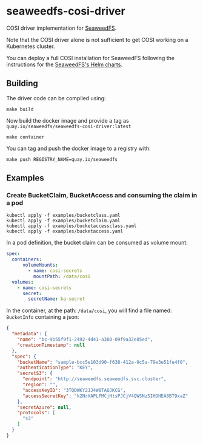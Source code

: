 # seaweedfs-cosi-driver

COSI driver implementation for [SeaweedFS](https://github.com/chrislusf/seaweedfs).

Note that the COSI driver alone is not sufficient to get COSI working
on a Kubernetes cluster.

You can deploy a full COSI installation for SeaweedFS following the
instructions for the [SeaweedFS's Helm charts](https://github.com/seaweedfs/seaweedfs/tree/master/k8s/charts/seaweedfs).

## Building

The driver code can be compiled using:

```shell
make build
```

Now build the docker image and provide a tag as `quay.io/seaweedfs/seaweedfs-cosi-driver:latest`

```shell
make container
```

You can tag and push the docker image to a registry with:

```shell
make push REGISTRY_NAME=quay.io/seaweedfs
```

## Examples

### Create BucketClaim, BucketAccess and consuming the claim in a pod

```shell
kubectl apply -f examples/bucketclass.yaml
kubectl apply -f examples/bucketclaim.yaml
kubectl apply -f examples/bucketaccessclass.yaml
kubectl apply -f examples/bucketaccess.yaml
```

In a pod definition, the bucket claim can be consumed as volume mount:

```yaml
spec:
  containers:
      volumeMounts:
        - name: cosi-secrets
          mountPath: /data/cosi
  volumes:
    - name: cosi-secrets
      secret:
        secretName: ba-secret
```

In the container, at the path: `/data/cosi`, you will find a
file named: `BucketInfo` containing a json:

```json
{
  "metadata": {
    "name": "bc-9b55f9f1-2492-4d41-a380-09f9a32e85ed",
    "creationTimestamp": null
  },
  "spec": {
    "bucketName": "sample-bcc5e103d90-f638-412a-9c5a-79e3e51fe4f0",
    "authenticationType": "KEY",
    "secretS3": {
      "endpoint": "http://seaweedfs.seaweedfs.svc.cluster",
      "region": "",
      "accessKeyID": "3TQDWKY2JJ4W8TAQJKCG",
      "accessSecretKey": "k2NrXAPLFMCjHtsPJCjV4QWSNzSIHDHEA8BT9xaZ"
    },
    "secretAzure": null,
    "protocols": [
      "s3"
    ]
  }
}
```
